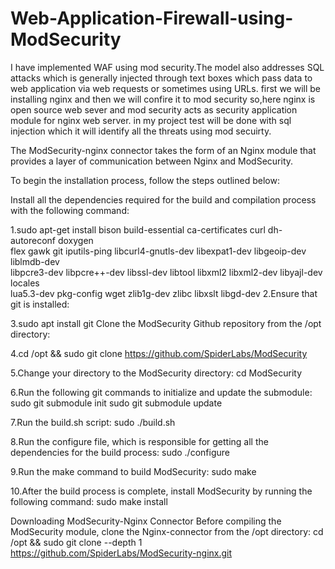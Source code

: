 # Web-Application-Firewall-using-ModSecurity
I have implemented WAF using mod security.The model also addresses SQL attacks which is generally injected through text boxes which pass data to web application via web requests or sometimes using URLs.  first we will be installing nginx and then we will confire it to mod security so,here nginx is open source web sever and  mod security acts as security application module for nginx web server.  in my project test will be done with sql injection which it will identify all the threats using mod secuirty.

The ModSecurity-nginx connector takes the form of an Nginx module that provides a layer of communication between Nginx and ModSecurity.

To begin the installation process, follow the steps outlined below:

Install all the dependencies required for the build and compilation process with the following command:

1.sudo apt-get install bison build-essential ca-certificates curl dh-autoreconf doxygen \
  flex gawk git iputils-ping libcurl4-gnutls-dev libexpat1-dev libgeoip-dev liblmdb-dev \
  libpcre3-dev libpcre++-dev libssl-dev libtool libxml2 libxml2-dev libyajl-dev locales \
  lua5.3-dev pkg-config wget zlib1g-dev zlibc libxslt libgd-dev
2.Ensure that git is installed:

3.sudo apt install git
  Clone the ModSecurity Github repository from the /opt directory:

4.cd /opt && sudo git clone https://github.com/SpiderLabs/ModSecurity

5.Change your directory to the ModSecurity directory:
  cd ModSecurity

6.Run the following git commands to initialize and update the submodule:
sudo git submodule init
sudo git submodule update

7.Run the build.sh script:
sudo ./build.sh

8.Run the configure file, which is responsible for getting all the dependencies for the build process:
sudo ./configure

9.Run the make command to build ModSecurity:
sudo make

10.After the build process is complete, install ModSecurity by running the following command:
sudo make install

Downloading ModSecurity-Nginx Connector
Before compiling the ModSecurity module, clone the Nginx-connector from the /opt directory:
cd /opt && sudo git clone --depth 1 https://github.com/SpiderLabs/ModSecurity-nginx.git
